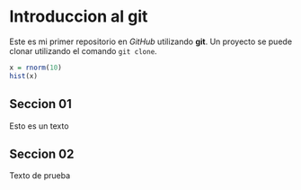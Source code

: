 # Introduccion al git

Este es mi primer repositorio en *GitHub* utilizando **git**. Un proyecto se puede clonar utilizando el comando `git clone`.

```r
x = rnorm(10)
hist(x)
```

##  Seccion 01

Esto es un texto

## Seccion 02

Texto de prueba
